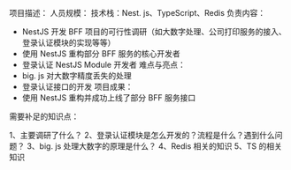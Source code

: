项目描述：
人员规模：
技术栈：Nest. js、TypeScript、Redis
负责内容：
- NestJS 开发 BFF 项目的可行性调研（如大数字处理、公司打印服务的接入、登录认证模块的实现等等）
- 使用 NestJS 重构部分 BFF 服务的核心开发者
- 登录认证 NestJS Module 开发者
难点与亮点：
- big. js 对大数字精度丢失的处理
- 登录认证接口的开发
项目成果：
- 使用 NestJS 重构并成功上线了部分 BFF 服务接口


需要补足的知识点：

1、主要调研了什么？
2、登录认证模块是怎么开发的？流程是什么？遇到什么问题？
3、big. js 处理大数字的原理是什么？
4、Redis 相关的知识
5、TS 的相关知识